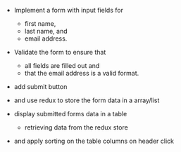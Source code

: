 - Implement a form with input fields for

  - first name,
  - last name, and
  - email address.

- Validate the form to ensure that

  - all fields are filled out and
  - that the email address is a valid format.

- add submit button

- and use redux to store the form data in a array/list

- display submitted forms data in a table

  - retrieving data from the redux store

- and apply sorting on the table columns on header click
